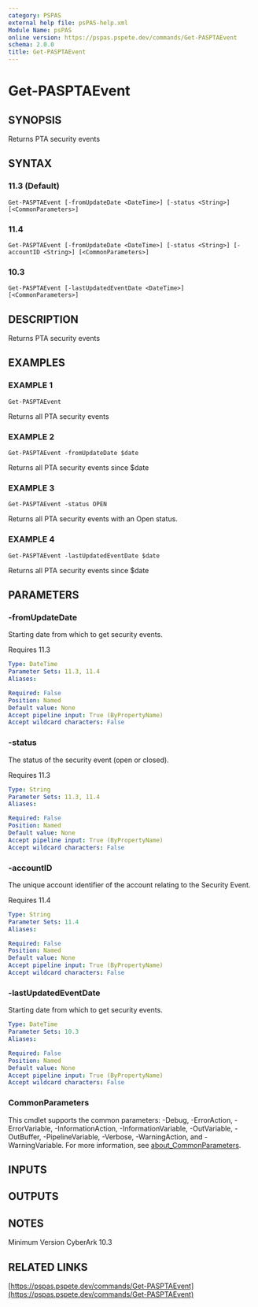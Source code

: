 ```yaml
---
category: PSPAS
external help file: psPAS-help.xml
Module Name: psPAS
online version: https://pspas.pspete.dev/commands/Get-PASPTAEvent
schema: 2.0.0
title: Get-PASPTAEvent
---
```


# Get-PASPTAEvent

## SYNOPSIS
Returns PTA security events

## SYNTAX

### 11.3 (Default)
```
Get-PASPTAEvent [-fromUpdateDate <DateTime>] [-status <String>] [<CommonParameters>]
```

### 11.4
```
Get-PASPTAEvent [-fromUpdateDate <DateTime>] [-status <String>] [-accountID <String>] [<CommonParameters>]
```

### 10.3
```
Get-PASPTAEvent [-lastUpdatedEventDate <DateTime>] [<CommonParameters>]
```

## DESCRIPTION
Returns PTA security events

## EXAMPLES

### EXAMPLE 1
```
Get-PASPTAEvent
```

Returns all PTA security events

### EXAMPLE 2
```
Get-PASPTAEvent -fromUpdateDate $date
```

Returns all PTA security events since $date

### EXAMPLE 3
```
Get-PASPTAEvent -status OPEN
```

Returns all PTA security events with an Open status.

### EXAMPLE 4
```
Get-PASPTAEvent -lastUpdatedEventDate $date
```

Returns all PTA security events since $date

## PARAMETERS

### -fromUpdateDate
Starting date from which to get security events.

Requires 11.3

```yaml
Type: DateTime
Parameter Sets: 11.3, 11.4
Aliases:

Required: False
Position: Named
Default value: None
Accept pipeline input: True (ByPropertyName)
Accept wildcard characters: False
```

### -status
The status of the security event (open or closed).

Requires 11.3

```yaml
Type: String
Parameter Sets: 11.3, 11.4
Aliases:

Required: False
Position: Named
Default value: None
Accept pipeline input: True (ByPropertyName)
Accept wildcard characters: False
```

### -accountID
The unique account identifier of the account relating to the Security Event.

Requires 11.4

```yaml
Type: String
Parameter Sets: 11.4
Aliases:

Required: False
Position: Named
Default value: None
Accept pipeline input: True (ByPropertyName)
Accept wildcard characters: False
```

### -lastUpdatedEventDate
Starting date from which to get security events.

```yaml
Type: DateTime
Parameter Sets: 10.3
Aliases:

Required: False
Position: Named
Default value: None
Accept pipeline input: True (ByPropertyName)
Accept wildcard characters: False
```

### CommonParameters
This cmdlet supports the common parameters: -Debug, -ErrorAction, -ErrorVariable, -InformationAction, -InformationVariable, -OutVariable, -OutBuffer, -PipelineVariable, -Verbose, -WarningAction, and -WarningVariable. For more information, see [about_CommonParameters](http://go.microsoft.com/fwlink/?LinkID=113216).

## INPUTS

## OUTPUTS

## NOTES
Minimum Version CyberArk 10.3

## RELATED LINKS

[https://pspas.pspete.dev/commands/Get-PASPTAEvent](https://pspas.pspete.dev/commands/Get-PASPTAEvent)

